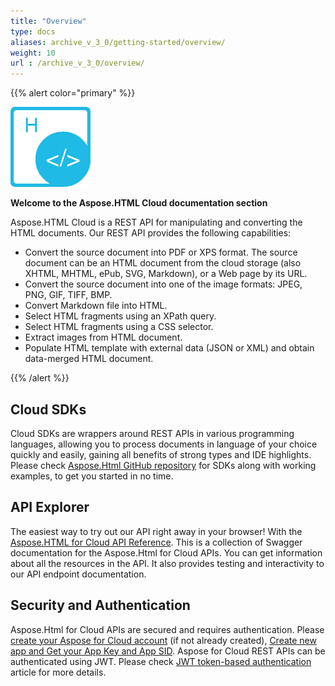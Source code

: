 ```yaml
---
title: "Overview"
type: docs
aliases: archive_v_3_0/getting-started/overview/
weight: 10
url : /archive_v_3_0/overview/
---
```


{{% alert color="primary" %}} 

![todo:image_alt_text](overview_1)

**Welcome to the Aspose.HTML Cloud documentation section**

Aspose.HTML Cloud is a REST API for manipulating and converting the HTML documents.
Our REST API provides the following capabilities:

- Convert the source document into PDF or XPS format. The source document can be an HTML document from the cloud storage (also XHTML, MHTML, ePub, SVG, Markdown), or a Web page by its URL.
- Convert the source document into one of the image formats: JPEG, PNG, GIF, TIFF, BMP.
- Convert Markdown file into HTML.
- Select HTML fragments using an XPath query.
- Select HTML fragments using a CSS selector.
- Extract images from HTML document.
- Populate HTML template with external data (JSON or XML) and obtain data-merged HTML document.

{{% /alert %}} 
## **Cloud SDKs**
Cloud SDKs are wrappers around REST APIs in various programming languages, allowing you to process documents in language of your choice quickly and easily, gaining all benefits of strong types and IDE highlights. Please check [Aspose.Html GitHub repository](https://github.com/aspose-html-cloud/) for SDKs along with working examples, to get you started in no time. 
## **API Explorer**
The easiest way to try out our API right away in your browser! With the [Aspose.HTML for Cloud API Reference](https://apireference.aspose.cloud/html/). This is a collection of Swagger documentation for the Aspose.Html for Cloud APIs. You can get information about all the resources in the API. It also provides testing and interactivity to our API endpoint documentation.
## **Security and Authentication**
Aspose.Html for Cloud APIs are secured and requires authentication. Please [create your Aspose for Cloud account](https://docs.aspose.cloud/total/getting-started/quickstart/) (if not already created), [Create new app and Get your App Key and App SID](/html/create-an-account-and-get-credentials/). Aspose for Cloud REST APIs can be authenticated using JWT. Please check [JWT token-based authentication](https://docs.aspose.cloud/total/getting-started/rest-api-overview/authenticating-api-requests/) article for more details.
